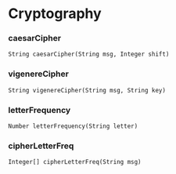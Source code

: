 # Cryptography


### caesarCipher
`String caesarCipher(String msg, Integer shift)`

### vigenereCipher
`String vigenereCipher(String msg, String key)`

### letterFrequency
`Number letterFrequency(String letter)`

### cipherLetterFreq
`Integer[] cipherLetterFreq(String msg)`
